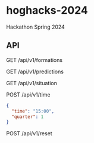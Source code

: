 # hoghacks-2024
Hackathon Spring 2024

## API
GET /api/v1/formations

GET /api/v1/predictions

GET /api/v1/situation

POST /api/v1/time

```json
{
  "time": "15:00",
  "quarter": 1
}
```

POST /api/v1/reset
